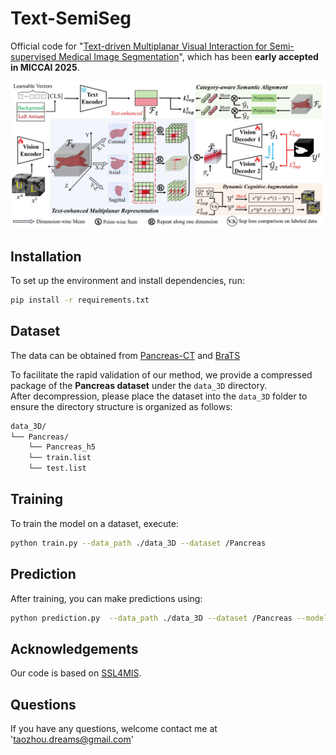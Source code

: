 # Text-SemiSeg
Official code for "[Text-driven Multiplanar Visual Interaction for Semi-supervised Medical Image Segmentation](https://arxiv.org/pdf/2507.12382)", which has been **early accepted in MICCAI 2025**.

![The proposed Text-SemiSeg framework](./Figure/model.jpg)

## Installation

To set up the environment and install dependencies, run:

```bash
pip install -r requirements.txt
```

## Dataset
The data can be obtained from [Pancreas-CT](https://drive.google.com/drive/folders/1kQX8z34kF62ZF_1-DqFpIosB4zDThvPz?usp=sharing) and [BraTS](https://github.com/HiLab-git/SSL4MIS/tree/master/data/BraTS2019)

To facilitate the rapid validation of our method, we provide a compressed package of the **Pancreas dataset** under the `data_3D` directory.  
After decompression, please place the dataset into the `data_3D` folder to ensure the directory structure is organized as follows:

```bash
data_3D/
└── Pancreas/
    └── Pancreas_h5
    └── train.list
    └── test.list
```


## Training
To train the model on a dataset, execute:
```bash
python train.py --data_path ./data_3D --dataset /Pancreas
```

## Prediction
After training, you can make predictions using:
```bash
python prediction.py  --data_path ./data_3D --dataset /Pancreas --model_path "best_weight.pth"
```

## Acknowledgements
Our code is based on [SSL4MIS](https://github.com/HiLab-git/SSL4MIS).

## Questions
If you have any questions, welcome contact me at 'taozhou.dreams@gmail.com'
